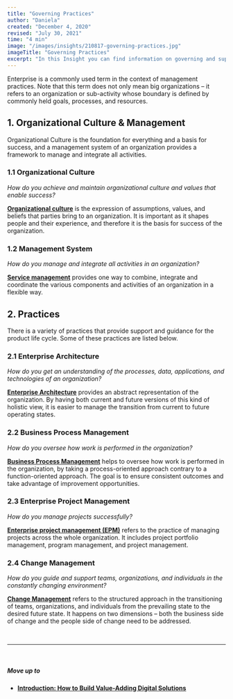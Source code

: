 ```yaml
---
title: "Governing Practices"
author: "Daniela"
created: "December 4, 2020"
revised: "July 30, 2021"
time: "4 min"
image: "/images/insights/210817-governing-practices.jpg"
imageTitle: "Governing Practices"
excerpt: "In this Insight you can find information on governing and supporting practices that provide essential support and guidance for the product life cycle."
---
```


Enterprise is a commonly used term in the context of management practices. Note that this term does not only mean big organizations – it refers to an organization or sub-activity whose boundary is defined by commonly held goals, processes, and resources.

## 1. Organizational Culture & Management

Organizational Culture is the foundation for everything and a basis for success, and a management system of an organization provides a framework to manage and integrate all activities. 

### 1.1 Organizational Culture

*How do you achieve and maintain organizational culture and values that enable success?*

[**Organizational culture**](/insights/organizational-culture) is the expression of assumptions, values, and beliefs that parties bring to an organization. It is important as it shapes people and their experience, and therefore it is the basis for success of the organization.

### 1.2 Management System

*How do you manage and integrate all activities in an organization?*

[**Service management**](/insights/service-management) provides one way to combine, integrate and coordinate the various components and activities of an organization in a flexible way.

## 2. Practices

There is a variety of practices that provide support and guidance for the product life cycle. Some of these practices are listed below.

### 2.1 Enterprise Architecture

*How do you get an understanding of the processes, data, applications, and technologies of an organization?*

[**Enterprise Architecture**](/insights/enterprise-architecture) provides an abstract representation of the organization. By having both current and future versions of this kind of holistic view, it is easier to manage the transition from current to future operating states.

### 2.2 Business Process Management

*How do you oversee how work is performed in the organization?*

[**Business Process Management**](/insights/business-process-management/) helps to oversee how work is performed in the organization, by taking a process-oriented approach contrary to a function-oriented approach. The goal is to ensure consistent outcomes and take advantage of improvement opportunities.

### 2.3 Enterprise Project Management

*How do you manage projects successfully?*

[**Enterprise project management (EPM)**](/insights/project-portfolio-program-and-project-management) refers to the practice of managing projects across the whole organization. It includes project portfolio management, program management, and project management.

### 2.4 Change Management

*How do you guide and support teams, organizations, and individuals in the constantly changing environment?*

[**Change Management**](/insights/change-management/) refers to the structured approach in the transitioning of teams, organizations, and individuals from the prevailing state to the desired future state. It happens on two dimensions – both the business side of change and the people side of change need to be addressed.

&nbsp;

***
&nbsp;

##### Move up to

- [**Introduction: How to Build Value-Adding Digital Solutions**](/insights/how-to-build-value-adding-digital-solutions)

&nbsp;